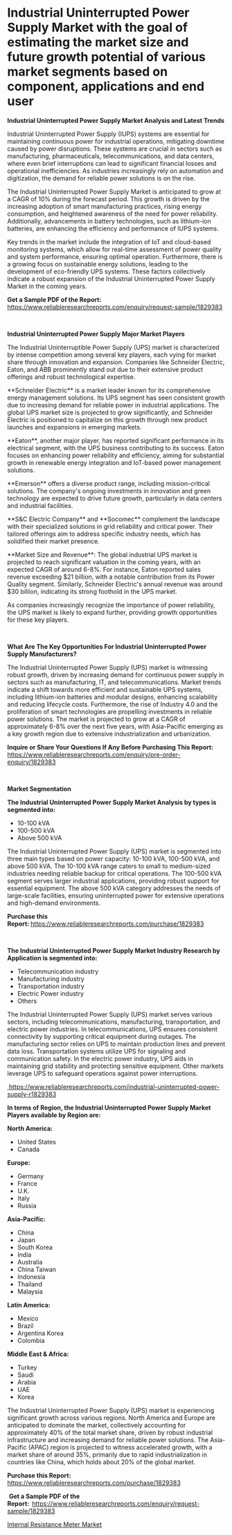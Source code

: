 <p><h1>Industrial Uninterrupted Power Supply Market with the goal of estimating the market size and future growth potential of various market segments based on component, applications and end user</h1></p><p><strong>Industrial Uninterrupted Power Supply Market Analysis and Latest Trends</strong></p>
<p><p>Industrial Uninterrupted Power Supply (IUPS) systems are essential for maintaining continuous power for industrial operations, mitigating downtime caused by power disruptions. These systems are crucial in sectors such as manufacturing, pharmaceuticals, telecommunications, and data centers, where even brief interruptions can lead to significant financial losses and operational inefficiencies. As industries increasingly rely on automation and digitization, the demand for reliable power solutions is on the rise.</p><p>The Industrial Uninterrupted Power Supply Market is anticipated to grow at a CAGR of 10% during the forecast period. This growth is driven by the increasing adoption of smart manufacturing practices, rising energy consumption, and heightened awareness of the need for power reliability. Additionally, advancements in battery technologies, such as lithium-ion batteries, are enhancing the efficiency and performance of IUPS systems. </p><p>Key trends in the market include the integration of IoT and cloud-based monitoring systems, which allow for real-time assessment of power quality and system performance, ensuring optimal operation. Furthermore, there is a growing focus on sustainable energy solutions, leading to the development of eco-friendly UPS systems. These factors collectively indicate a robust expansion of the Industrial Uninterrupted Power Supply Market in the coming years.</p></p>
<p><strong>Get a Sample PDF of the Report:&nbsp;</strong> <a href="https://www.reliableresearchreports.com/enquiry/request-sample/1829383?utm_campaign=2227&utm_medium=2&utm_source=Github&utm_content=ia&utm_term=10022025&utm_id=industrial-uninterrupted-power-supply">https://www.reliableresearchreports.com/enquiry/request-sample/1829383</a></p>
<p>&nbsp;</p>
<p><strong>Industrial Uninterrupted Power Supply Major Market Players</strong></p>
<p><p>The Industrial Uninterruptible Power Supply (UPS) market is characterized by intense competition among several key players, each vying for market share through innovation and expansion. Companies like Schneider Electric, Eaton, and ABB prominently stand out due to their extensive product offerings and robust technological expertise.</p><p>**Schneider Electric** is a market leader known for its comprehensive energy management solutions. Its UPS segment has seen consistent growth due to increasing demand for reliable power in industrial applications. The global UPS market size is projected to grow significantly, and Schneider Electric is positioned to capitalize on this growth through new product launches and expansions in emerging markets.</p><p>**Eaton**, another major player, has reported significant performance in its electrical segment, with the UPS business contributing to its success. Eaton focuses on enhancing power reliability and efficiency, aiming for substantial growth in renewable energy integration and IoT-based power management solutions.</p><p>**Emerson** offers a diverse product range, including mission-critical solutions. The company's ongoing investments in innovation and green technology are expected to drive future growth, particularly in data centers and industrial facilities.</p><p>**S&C Electric Company** and **Socomec** complement the landscape with their specialized solutions in grid reliability and critical power. Their tailored offerings aim to address specific industry needs, which has solidified their market presence.</p><p>**Market Size and Revenue**: The global industrial UPS market is projected to reach significant valuation in the coming years, with an expected CAGR of around 6-8%. For instance, Eaton reported sales revenue exceeding $21 billion, with a notable contribution from its Power Quality segment. Similarly, Schneider Electric's annual revenue was around $30 billion, indicating its strong foothold in the UPS market.</p><p>As companies increasingly recognize the importance of power reliability, the UPS market is likely to expand further, providing growth opportunities for these key players.</p></p>
<p>&nbsp;</p>
<p><strong>What Are The Key Opportunities For Industrial Uninterrupted Power Supply Manufacturers?</strong></p>
<p><p>The Industrial Uninterrupted Power Supply (UPS) market is witnessing robust growth, driven by increasing demand for continuous power supply in sectors such as manufacturing, IT, and telecommunications. Market trends indicate a shift towards more efficient and sustainable UPS systems, including lithium-ion batteries and modular designs, enhancing scalability and reducing lifecycle costs. Furthermore, the rise of Industry 4.0 and the proliferation of smart technologies are propelling investments in reliable power solutions. The market is projected to grow at a CAGR of approximately 6-8% over the next five years, with Asia-Pacific emerging as a key growth region due to extensive industrialization and urbanization.</p></p>
<p><strong>Inquire or Share Your Questions If Any Before Purchasing This Report:</strong> <a href="https://www.reliableresearchreports.com/enquiry/pre-order-enquiry/1829383?utm_campaign=2227&utm_medium=2&utm_source=Github&utm_content=ia&utm_term=10022025&utm_id=industrial-uninterrupted-power-supply">https://www.reliableresearchreports.com/enquiry/pre-order-enquiry/1829383</a></p>
<p>&nbsp;</p>
<p><strong>Market Segmentation</strong></p>
<p><strong>The Industrial Uninterrupted Power Supply Market Analysis by types is segmented into:</strong></p>
<p><ul><li>10-100 kVA</li><li>100-500 kVA</li><li>Above 500 kVA</li></ul></p>
<p><p>The Industrial Uninterrupted Power Supply (UPS) market is segmented into three main types based on power capacity: 10-100 kVA, 100-500 kVA, and above 500 kVA. The 10-100 kVA range caters to small to medium-sized industries needing reliable backup for critical operations. The 100-500 kVA segment serves larger industrial applications, providing robust support for essential equipment. The above 500 kVA category addresses the needs of large-scale facilities, ensuring uninterrupted power for extensive operations and high-demand environments.</p></p>
<p><strong>Purchase this Report:&nbsp;</strong><a href="https://www.reliableresearchreports.com/purchase/1829383?utm_campaign=2227&utm_medium=2&utm_source=Github&utm_content=ia&utm_term=10022025&utm_id=industrial-uninterrupted-power-supply">https://www.reliableresearchreports.com/purchase/1829383</a></p>
<p>&nbsp;</p>
<p><strong>The Industrial Uninterrupted Power Supply Market Industry Research by Application is segmented into:</strong></p>
<p><ul><li>Telecommunication industry</li><li>Manufacturing industry</li><li>Transportation industry</li><li>Electric Power industry</li><li>Others</li></ul></p>
<p><p>The Industrial Uninterrupted Power Supply (UPS) market serves various sectors, including telecommunications, manufacturing, transportation, and electric power industries. In telecommunications, UPS ensures consistent connectivity by supporting critical equipment during outages. The manufacturing sector relies on UPS to maintain production lines and prevent data loss. Transportation systems utilize UPS for signaling and communication safety. In the electric power industry, UPS aids in maintaining grid stability and protecting sensitive equipment. Other markets leverage UPS to safeguard operations against power interruptions.</p></p>
<p><a href="https://www.reliableresearchreports.com/industrial-uninterrupted-power-supply-r1829383?utm_campaign=2227&utm_medium=2&utm_source=Github&utm_content=ia&utm_term=10022025&utm_id=industrial-uninterrupted-power-supply">&nbsp;https://www.reliableresearchreports.com/industrial-uninterrupted-power-supply-r1829383</a></p>
<p><strong>In terms of Region, the Industrial Uninterrupted Power Supply Market Players available by Region are:</strong></p>
<p>
    <p> <strong> North America: </strong>
        <ul>
            <li>United States</li>
            <li>Canada</li>
        </ul>
        </p> 
    <p> <strong> Europe: </strong>
        <ul>
            <li>Germany</li>
            <li>France</li>
            <li>U.K.</li>
            <li>Italy</li>
            <li>Russia</li>
        </ul>
        </p> 
    <p> <strong> Asia-Pacific: </strong>
        <ul>
            <li>China</li>
            <li>Japan</li>
            <li>South Korea</li>
            <li>India</li>
            <li>Australia</li>
            <li>China Taiwan</li>
            <li>Indonesia</li>
            <li>Thailand</li>
            <li>Malaysia</li>
        </ul>
        </p> 
    <p> <strong> Latin America: </strong>
        <ul>
            <li>Mexico</li>
            <li>Brazil</li>
            <li>Argentina Korea</li>
            <li>Colombia</li>
        </ul>
        </p> 
    <p> <strong> Middle East & Africa: </strong>
        <ul>
            <li>Turkey</li>
            <li>Saudi</li>
            <li>Arabia</li>
            <li>UAE</li>
            <li>Korea</li>
        </ul>
    </p>
    </p>
<p><p>The Industrial Uninterrupted Power Supply (UPS) market is experiencing significant growth across various regions. North America and Europe are anticipated to dominate the market, collectively accounting for approximately 40% of the total market share, driven by robust industrial infrastructure and increasing demand for reliable power solutions. The Asia-Pacific (APAC) region is projected to witness accelerated growth, with a market share of around 35%, primarily due to rapid industrialization in countries like China, which holds about 20% of the global market.</p></p>
<p><strong>Purchase this Report: </strong><a href="https://www.reliableresearchreports.com/purchase/1829383?utm_campaign=2227&utm_medium=2&utm_source=Github&utm_content=ia&utm_term=10022025&utm_id=industrial-uninterrupted-power-supply">https://www.reliableresearchreports.com/purchase/1829383</a></p>
<p>&nbsp;<strong>Get a Sample PDF of the Report:&nbsp;&nbsp;</strong><a href="https://www.reliableresearchreports.com/enquiry/request-sample/1829383?utm_campaign=2227&utm_medium=2&utm_source=Github&utm_content=ia&utm_term=10022025&utm_id=industrial-uninterrupted-power-supply">https://www.reliableresearchreports.com/enquiry/request-sample/1829383</a></p>
<p><strong></strong></p>
<p><p><a href="https://github.com/tambraunrue691969/Market-Research-Report-List-1/blob/main/internal-resistance-meter-market.md?utm_campaign=2227&utm_medium=2&utm_source=Github&utm_content=ia&utm_term=10022025&utm_id=industrial-uninterrupted-power-supply">Internal Resistance Meter Market</a></p></p>